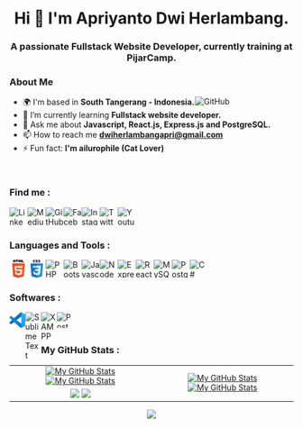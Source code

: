 <h1 align="center">Hi 👋 I'm Apriyanto Dwi Herlambang.</h1>
<h3 align="center">A passionate Fullstack Website Developer, currently training at PijarCamp.</h3>

<h3>About Me</h3>

<a href="https://www.github.com/apriyantodwiherlambang" target="_blank" rel="noreferrer">
  <img align="right" alt="GitHub" width="175" src="https://rajacepat.com/assets/frontend/img/androDev.gif">
</a>
                                                                                                          
- 🌍 I'm based in **South Tangerang - Indonesia.**
- 🌱  I’m currently learning **Fullstack website developer.**
- 💬  Ask me about **Javascript, React.js, Express.js and PostgreSQL.**
- 📫  How to reach me **dwiherlambangapri@gmail.com**
- ⚡  Fun fact: **I'm ailurophile (Cat Lover)**
<br>

<h3> Find me :</h3>
<a href="https://www.linkedin.com/in/apriyantodwiherlambang" target="_blank">
  <img align="left" alt="LinkedIn" width="32" height="32" src="https://cdn-icons.flaticon.com/png/512/3536/premium/3536505.png?token=exp=1655180389~hmac=f5a00c05a2a72cd8e7094429e5873a7c"/>
</a>

<a href="https://medium.com/@apriyantodwiherlambang" target="_blank">
  <img align="left" alt="Medium" width="32" height="32" src="https://cdn-icons.flaticon.com/png/512/3670/premium/3670068.png?token=exp=1655180449~hmac=9fdf1c043d842102b9c809a168673328"/>
</a>
  
<a href="https://www.github.com/apriyantodwiherlambang" target="_blank" rel="noreferrer">
  <img align="left" alt="GitHub" width="32" height="32" src="https://cdn-icons-png.flaticon.com/512/733/733609.png">
</a>

<a href="https://www.facebook.com/apriyantodwiherlambang" target="_blank" rel="noreferrer">
  <img align="left" alt="Facebook" width="32" height="32" src="https://cdn-icons-png.flaticon.com/512/5968/5968764.png">
</a>

<a href="https://www.instagram.com/apriyantodwiherlambang" target="_blank" rel="noreferrer">
  <img align="left" alt="Instagram" width="32" height="32" src="https://cdn-icons-png.flaticon.com/512/174/174855.png">
</a>

<a href="https://twitter.com/apriyantodwih" target="_blank" rel="noreferrer">
  <img align="left" alt="Twitter" width="32" height="32" src="https://cdn-icons-png.flaticon.com/512/733/733579.png">
</a>

<a href="https://www.youtube.com/channel/UCUpDnmazf0oqTveeASIV9WA" target="_blank" rel="noreferrer">
  <img align="left" alt="Youtube" width="32" height="32" src="https://cdn-icons.flaticon.com/png/512/2875/premium/2875432.png?token=exp=1655180668~hmac=6eac769fc97c84fc8eb1cbed99ab9826">
</a>
<br>
<br>

<h3> Languages and Tools :</h3>
<a href="https://www.w3schools.com/html" target="_blank">
  <img align="left" alt="HTML5" width="32px" height="32" src="https://raw.githubusercontent.com/github/explore/80688e429a7d4ef2fca1e82350fe8e3517d3494d/topics/html/html.png">
</a>

<a href="https://www.w3schools.com/css" target="_blank">
  <img align="left" alt="CSS3" width="32px" height="32"     src="https://raw.githubusercontent.com/github/explore/80688e429a7d4ef2fca1e82350fe8e3517d3494d/topics/css/css.png">
</a>

<a href="https://www.php.net/" target="_blank" rel="noreferrer">
  <img align="left" alt="PHP" width="32" height="32" src="https://raw.githubusercontent.com/danielcranney/readme-generator/main/public/icons/skills/php-colored.svg">
</a>

<a href="https://getbootstrap.com/" target="_blank" rel="noreferrer">
  <img align="left" alt="Bootstrap" width="32" height="32" src="https://raw.githubusercontent.com/danielcranney/readme-generator/main/public/icons/skills/bootstrap-colored.svg">
</a>

<a href="https://developer.mozilla.org/en-US/docs/Web/JavaScript" target="_blank" rel="noreferrer">
  <img align="left" alt="Javascript" width="32" height="32" src="https://raw.githubusercontent.com/danielcranney/readme-generator/main/public/icons/skills/javascript-colored.svg">
</a>

<a href="https://nodejs.org/en/" target="_blank" rel="noreferrer">
  <img align="left" alt="NodeJS" width="32" height="32" src="https://raw.githubusercontent.com/danielcranney/readme-generator/main/public/icons/skills/nodejs-colored.svg">
</a>

<a href="https://expressjs.com/" target="_blank" rel="noreferrer">
  <img align="left" alt="ExpressJS" width="32" height="32" src="https://raw.githubusercontent.com/danielcranney/readme-generator/main/public/icons/skills/express-colored.svg">
</a>

<a href="https://reactjs.org" target="_blank" rel="noreferrer">
  <img align="left" alt="ReactJS" width="32" height="32" src="https://upload.wikimedia.org/wikipedia/commons/a/a7/React-icon.svg">
</a>

<a href="https://www.mysql.com/" target="_blank" rel="noreferrer">
  <img align="left" alt="MySQL" width="32" height="32" src="https://raw.githubusercontent.com/danielcranney/readme-generator/main/public/icons/skills/mysql-colored.svg">
</a>

<a href="https://www.postgresql.org/" target="_blank" rel="noreferrer">
  <img align="left" alt="PostgreSQL" width="32" height="32" src="https://raw.githubusercontent.com/danielcranney/readme-generator/main/public/icons/skills/postgresql-colored.svg">
</a>

<a href="https://docs.microsoft.com/en-us/dotnet/csharp" target="_blank" rel="noreferrer">
  <img align="left" alt="C#" width="32" height="32" src="https://seeklogo.com/images/C/c-sharp-c-logo-02F17714BA-seeklogo.com.png">
</a>
<br>
<br>

<h3> Softwares :</h3>
<a href="https://code.visualstudio.com" target="_blank">
  <img align="left" alt="Visual Studio Code" width="28px" src="https://raw.githubusercontent.com/github/explore/80688e429a7d4ef2fca1e82350fe8e3517d3494d/topics/visual-studio-code/visual-studio-code.png">
</a>

<a href="https://www.sublimetext.com" target="_blank">
  <img align="left" alt="Sublime Text" width="28px" src="https://cdn.worldvectorlogo.com/logos/sublime-text.svg">
</a>

<a href="https://www.apachefriends.org" target="_blank">
  <img align="left" alt="XAMPP" width="28px" src="https://seeklogo.com/images/X/xampp-logo-1C1A9E3689-seeklogo.com.png">
</a>

<a href="https://www.postman.com" target="_blank">
  <img align="left" alt="Postman" width="28" height="28" src="https://www.svgrepo.com/show/354202/postman-icon.svg">
</a>
<br>
<br>

<h3> My GitHub Stats :</h3>
<table>
    <tr>
        <td align="center">
          <a href="https://github.com/apriyantodwiherlambang#gh-light-mode-only">
            <img src="https://github-readme-stats.vercel.app/api?username=apriyantodwiherlambang&show_icons=true&theme=default&include_all_commits=true#gh-light-mode-only" alt="My GitHub Stats"/></a>
          <a href="https://github.com/apriyantodwiherlambang#gh-dark-mode-only">
            <img src="https://github-readme-stats.vercel.app/api?username=apriyantodwiherlambang&show_icons=true&theme=tokyonight&include_all_commits=true#gh-dark-mode-only" alt="My GitHub Stats"/></a>
      </td>
        <td rowspan="2" align="center">
          <a href="https://github.com/apriyantodwiherlambang#gh-light-mode-only">
            <img src="https://github-readme-stats.vercel.app/api/top-langs/?username=apriyantodwiherlambang&theme=default&langs_count=8#gh-light-mode-only" alt="My GitHub Stats"/></a>
          <a href="https://github.com/apriyantodwiherlambang#gh-dark-mode-only">
            <img src="https://github-readme-stats.vercel.app/api/top-langs/?username=apriyantodwiherlambang&theme=tokyonight&langs_count=8#gh-dark-mode-only" alt="My GitHub Stats"/></a>
      </td>
    </tr>
    <tr>
        <td align="center">
          <a href="https://github.com/apriyantodwiherlambang#gh-light-mode-only">
            <img src="https://github-readme-streak-stats.herokuapp.com/?user=apriyantodwiherlambang&theme=default"/></a>
          <a href="https://github.com/apriyantodwiherlambang#gh-dark-mode-only">
            <img src="https://github-readme-streak-stats.herokuapp.com/?user=apriyantodwiherlambang&theme=tokyonight"/></a></td>
    </tr>
</table>

<!-- see https://ashutosh00710.github.io/github-readme-activity-graph/ -->
<div align="center">
<img width="843em" src="https://activity-graph.herokuapp.com/graph?username=apriyantodwiherlambang&point=1877f2&line=58a6ff&hide_title=true&bg_color=ffffff&color=24292e">
</div>
